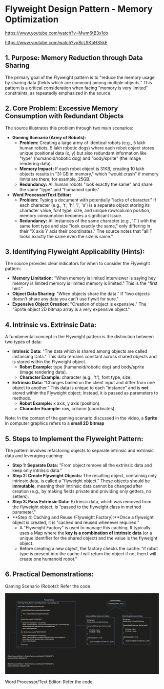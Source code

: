 # Flyweight Design Pattern - Memory Optimization

https://www.youtube.com/watch?v=Mwm6tB3x1do

https://www.youtube.com/watch?v=8cL9KbHS5kE

## **1. Purpose: Memory Reduction through Data Sharing**

The primary goal of the Flyweight pattern is to "reduce the memory usage by sharing data (fields which are common) among multiple objects." This pattern is a critical consideration when facing "memory is very limited" constraints, as repeatedly emphasized in the source.

## **2. Core Problem: Excessive Memory Consumption with Redundant Objects**

The source illustrates this problem through two main scenarios:

- **Gaming Scenario (Army of Robots):**
    - **Problem:** Creating a large army of identical robots (e.g., 5 lakh human robots, 5 lakh robotic dogs) where each robot object stores unique positional data (x, y) but also redundant information like "type" (humanoid/robotic dog) and "body/sprite" (the image rendering data).
    - **Memory Impact:** If each robot object is 31KB, creating 10 lakh objects results in "31 GB in memory," which "would crash" if memory limits are there, for example, 25GB.
    - **Redundancy:** All human robots "look exactly the same" and share the same "type" and "humanoid sprite."
- **Word Processor/Text Editor:**
    - **Problem:** Typing a document with potentially "lacks of character." If each character (e.g., 't', 'h', 'i', 's') is a separate object storing its character value, font type, size, and unique row/column position, memory consumption becomes a significant issue.
    - **Redundancy:** All instances of the same character (e.g., 'T') with the same font type and size "look exactly the same," only differing in their "X axis Y axis their coordinates." The source notes that "all T looks exactly the same even the size is same."

## **3. Identifying Flyweight Applicability (Hints):**

The source provides clear indicators for when to consider the Flyweight pattern:

- **Memory Limitation:** "When memory is limited interviewer is saying hey memory is limited memory is limited memory is limited." This is the "first hint."
- **Object Data Sharing:** "When objects share the data." If "two objects doesn't share any data you can't use flywit for sure."
- **Expensive Object Creation:** "Creation of object is expensive." The "Sprite object 2D bitmap array is a very expensive object."

## **4. Intrinsic vs. Extrinsic Data:**

A fundamental concept in the Flyweight pattern is the distinction between two types of data:

- **Intrinsic Data:** "The data which is shared among objects are called instancing Data." This data remains constant across shared objects and is stored within the Flyweight object.
    - **Robot Example:** type (humanoid/robotic dog) and body/sprite (image rendering data).
    - **Character Example:** character (e.g., 't'), font type, size.
- **Extrinsic Data:** "Changes based on the client input and differ from one object to another." This data is unique to each "instance" and is **not** stored within the Flyweight object; instead, it is passed as parameters to methods.
    - **Robot Example:** x axis, y axis (position).
    - **Character Example:** row, column (coordinates).

Note: In the context of the gaming scenario discussed in the video, a **Sprite** in computer graphics refers to a **small 2D bitmap**

## **5. Steps to Implement the Flyweight Pattern:**

The pattern involves refactoring objects to separate intrinsic and extrinsic data and leveraging caching:

- **Step 1: Separate Data:** "From object remove all the extrinsic data and keep only intrinsic data."
- **Step 2: Create Flyweight Objects:** The resulting object, containing only intrinsic data, is called a "flyweight object." These objects should be **immutable**, meaning their intrinsic data cannot be changed after creation (e.g., by making fields private and providing only getters, no setters).
- **Step 3: Pass Extrinsic Data:** Extrinsic data, which was removed from the flyweight object, is "passed to the flyweight class in method parameter."
- **Step 4: Caching and Reuse (Flyweight Factory):**Once a flyweight object is created, it is "cached and reused whenever required."
    - A "Flyweight Factory" is used to manage this caching. It typically uses a Map where the **key is a combination of intrinsic data** (or a unique identifier for the shared object) and the value is the flyweight object.
    - Before creating a new object, the factory checks the cache: "if robot type is present into the cache I will return the object if not then I will create one humanoid robot."

## **6. Practical Demonstrations:**

Gaming Scenario (Robots): Refer the code

![image.png](Flyweight%20Design%20Pattern%20-%20Memory%20Optimization/image.png)

Word Processor/Text Editor: Refer the code